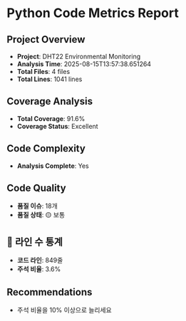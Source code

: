 # Python Code Metrics Report

## Project Overview
- **Project**: DHT22 Environmental Monitoring
- **Analysis Time**: 2025-08-15T13:57:38.651264
- **Total Files**: 4 files
- **Total Lines**: 1041 lines

## Coverage Analysis
- **Total Coverage**: 91.6%
- **Coverage Status**: Excellent

## Code Complexity
- **Analysis Complete**: Yes

## Code Quality
- **품질 이슈**: 18개
- **품질 상태**: 🟡 보통

## 📏 라인 수 통계
- **코드 라인**: 849줄
- **주석 비율**: 3.6%

## Recommendations
- 주석 비율을 10% 이상으로 늘리세요

